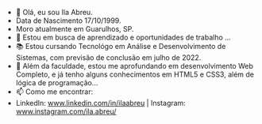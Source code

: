 - 👋 Olá, eu sou Ila Abreu.
- Data de Nascimento 17/10/1999.
- Moro atualmente em Guarulhos, SP.
- 👀 Estou em busca de aprendizado e oportunidades de trabalho ...
- 📚 Estou cursando Tecnológo em Análise e Desenvolvimento de Sistemas, com previsão de conclusão em julho de 2022.
- 🌱 Além da faculdade, estou me aprofundando em desenvolvimento Web Completo, e já tenho alguns conhecimentos em HTML5 e CSS3, além de lógica de programação...
- 📫 Como me encontrar: 
- LinkedIn: www.linkedin.com/in/ilaabreu | Instagram: www.instagram.com/ila.abreu/ 
<!---
ilaabreu/ilaabreu is a ✨ special ✨ repository because its `README.md` (this file) appears on your GitHub profile.
You can click the Preview link to take a look at your changes.
--->
